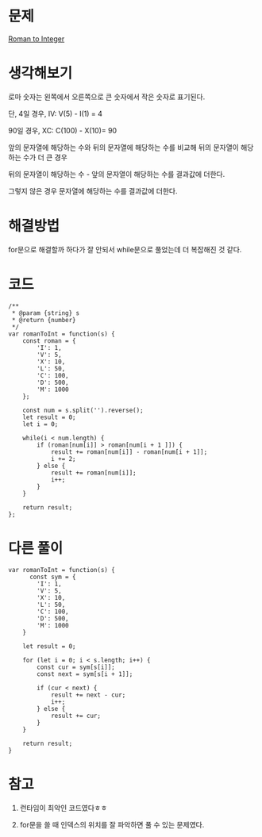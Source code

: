 # 문제
[Roman to Integer](https://leetcode.com/problems/roman-to-integer/)

# 생각해보기

로마 숫자는 왼쪽에서 오른쪽으로 큰 숫자에서 작은 숫자로 표기된다.

단, 4일 경우, IV: V(5) - I(1) = 4

90일 경우, XC: C(100) - X(10)= 90

앞의 문자열에 해당하는 수와 뒤의 문자열에 해당하는 수를 비교해 뒤의 문자열이 해당하는 수가 더 큰 경우 

뒤의 문자열이 해당하는 수 - 앞의 문자열이 해당하는 수를 결과값에 더한다.

그렇지 않은 경우 문자열에 해당하는 수를 결과값에 더한다.

# 해결방법

for문으로 해결할까 하다가 잘 안되서 while문으로 풀었는데 더 복잡해진 것 같다.


# 코드
```
/**
 * @param {string} s
 * @return {number}
 */
var romanToInt = function(s) {
    const roman = {
        'I': 1,
        'V': 5,
        'X': 10,
        'L': 50,
        'C': 100,
        'D': 500,
        'M': 1000
    };

    const num = s.split('').reverse();
    let result = 0;
    let i = 0;

    while(i < num.length) {
        if (roman[num[i]] > roman[num[i + 1 ]]) {
            result += roman[num[i]] - roman[num[i + 1]];
            i += 2;
        } else {
            result += roman[num[i]];
            i++;
        }
    }

    return result;
};
```

# 다른 풀이
```
var romanToInt = function(s) {
      const sym = {
        'I': 1,
        'V': 5,
        'X': 10,
        'L': 50,
        'C': 100,
        'D': 500,
        'M': 1000
    }

    let result = 0;

    for (let i = 0; i < s.length; i++) {
        const cur = sym[s[i]];
        const next = sym[s[i + 1]];

        if (cur < next) {
            result += next - cur;
            i++;
        } else {
            result += cur;
        }
    }

    return result;
}
```

# 참고
1. 런타임이 최악인 코드였다ㅎㅎ

2. for문을 쓸 때 인덱스의 위치를 잘 파악하면 풀 수 있는 문제였다.